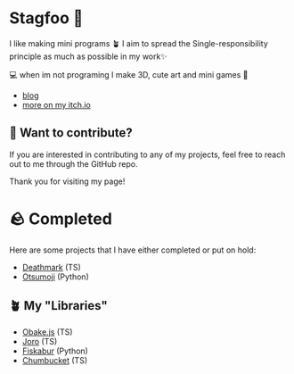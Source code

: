 # Stagfoo 🦌

I like making mini programs 🪴
I aim to spread the Single-responsibility principle as much as possible in my work✨

💻 when im not programing I make 3D, cute art and mini games 👾

- [blog](https://blog.stagfoo.com/)
- [more on my itch.io](https://stagfoo.itch.io/)

## 👀 Want to contribute?
If you are interested in contributing to any of my projects, feel free to reach out to me through the GitHub repo.

Thank you for visiting my page!

# 🪨 Completed
Here are some projects that I have either completed or put on hold:

- [Deathmark](https://github.com/stagfoo/deathmark) (TS)
- [Otsumoji](https://github.com/stagfoo/otsumoji) (Python)

## 🪴 My "Libraries"
- [Obake.js](https://github.com/stagfoo/obake) (TS)
- [Joro](https://github.com/stagfoo/joro) (TS) 
- [Fiskabur](https://github.com/stagfoo/fiskabur) (Python)
- [Chumbucket](https://github.com/stagfoo/chumbucket) (TS)
